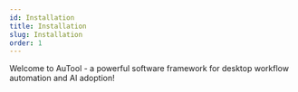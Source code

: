 ```yaml
---
id: Installation
title: Installation
slug: Installation
order: 1
---
```


Welcome to AuTool - a powerful software framework for desktop workflow automation and AI adoption!
